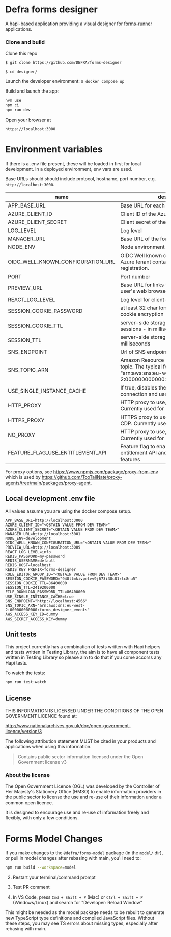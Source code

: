 # Defra forms designer

A hapi-based application providing a visual designer for [forms-runner](https://github.com/DEFRA/forms-runner) applications.

### Clone and build

Clone this repo

`$ git clone https://github.com/DEFRA/forms-designer`

`$ cd designer/`

Launch the developer environment: `$ docker compose up`

Build and launch the app:

```sh
nvm use
npm ci
npm run dev
```

Open your browser at

`https://localhost:3000`

# Environment variables

If there is a .env file present, these will be loaded in first for local development. In a deployed environment, env vars are used.

Base URLs should should include protocol, hostname, port number, e.g. `http://localhost:3000`.

| name                              | description                                                                                                               | required | default | valid                       |
| --------------------------------- | ------------------------------------------------------------------------------------------------------------------------- | :------- | ------- | :-------------------------- |
| APP_BASE_URL                      | Base URL for each request.                                                                                                | yes      |         |                             |
| AZURE_CLIENT_ID                   | Client ID of the Azure app registration.                                                                                  | yes      |         |                             |
| AZURE_CLIENT_SECRET               | Client secret of the Azure app registration.                                                                              | yes      |         |                             |
| LOG_LEVEL                         | Log level                                                                                                                 | yes      | info    | trace,debug,info,error      |
| MANAGER_URL                       | Base URL of the forms-manager API.                                                                                        | yes      |         |                             |
| NODE_ENV                          | Node environment                                                                                                          | yes      |         | development,test,production |
| OIDC_WELL_KNOWN_CONFIGURATION_URL | OIDC Well known configuration URL for the Azure tenant containing the app registration.                                   | yes      |         |                             |
| PORT                              | Port number                                                                                                               | yes      | 3000    |                             |
| PREVIEW_URL                       | Base URL for links to preview forms in user's web browser (forms-runner).                                                 | yes      |         |                             |
| REACT_LOG_LEVEL                   | Log level for client-side designer logging                                                                                | yes      | debug   | trace,debug,info,warn,error |
| SESSION_COOKIE_PASSWORD           | at least 32 char long string for session cookie encryption                                                                | yes      |         |                             |
| SESSION_COOKIE_TTL                | server-side storage expiration time for sessions - in milliseconds                                                        | yes      |         |                             |
| SESSION_TTL                       | server-side storage expiration time - in milliseconds                                                                     | yes      |         |                             |
| SNS_ENDPOINT                      | Url of SNS endpoint                                                                                                       | yes      |         |                             |
| SNS_TOPIC_ARN                     | Amazon Resource Name (ARN) of SNS topic. The typical format is "arn:aws:sns:eu-west-2:000000000000:forms_designer_events" | yes      |         |                             |
| USE_SINGLE_INSTANCE_CACHE         | If true, disables the redis cluster connection and uses a single node.                                                    | yes      |         |                             |
| HTTP_PROXY                        | HTTP proxy to use, e.g. the one from CDP. Currently used for Hapi Wreck.                                                  | no       |         |                             |
| HTTPS_PROXY                       | HTTPS proxy to use, e.g. the one from CDP. Currently used for Hapi Wreck.                                                 | no       |         |                             |
| NO_PROXY                          | HTTP proxy to use, e.g. the one from CDP. Currently used for Hapi Wreck.                                                  | no       |         |                             |
| FEATURE_FLAG_USE_ENTITLEMENT_API  | Feature flag to enable fetching roles from entitlement API and user management features                                   | no       | false   | true,false                  |

For proxy options, see https://www.npmjs.com/package/proxy-from-env which is used by https://github.com/TooTallNate/proxy-agents/tree/main/packages/proxy-agent.

## Local development .env file

All values assume you are using the docker compose setup.

```
APP_BASE_URL=http://localhost:3000
AZURE_CLIENT_ID="<OBTAIN VALUE FROM DEV TEAM>"
AZURE_CLIENT_SECRET="<OBTAIN VALUE FROM DEV TEAM>"
MANAGER_URL=http://localhost:3001
NODE_ENV=development
OIDC_WELL_KNOWN_CONFIGURATION_URL="<OBTAIN VALUE FROM DEV TEAM>"
PREVIEW_URL=http://localhost:3009
REACT_LOG_LEVEL=info
REDIS_PASSWORD=my-password
REDIS_USERNAME=default
REDIS_HOST=localhost
REDIS_KEY_PREFIX=forms-designer
ROLE_EDITOR_GROUP_ID="<OBTAIN VALUE FROM DEV TEAM>"
SESSION_COOKIE_PASSWORD="948ltmkivpetvv9j673i38c81rlc8nu5"
SESSION_COOKIE_TTL=86400000
SESSION_TTL=2419200000
FILE_DOWNLOAD_PASSWORD_TTL=86400000
USE_SINGLE_INSTANCE_CACHE=true
SNS_ENDPOINT="http://localhost:4566"
SNS_TOPIC_ARN="arn:aws:sns:eu-west-2:000000000000:forms_designer_events"
AWS_ACCESS_KEY_ID=dummy
AWS_SECRET_ACCESS_KEY=dummy
```

## Unit tests

This project currently has a combination of tests written with Hapi helpers and tests written in Testing Library, the aim is to have all component tests written in Testing Library so please aim to do that if you come accorss any Hapi tests.

To watch the tests:

```sh
npm run test:watch
```

## License

THIS INFORMATION IS LICENSED UNDER THE CONDITIONS OF THE OPEN GOVERNMENT LICENCE found at:

http://www.nationalarchives.gov.uk/doc/open-government-licence/version/3

The following attribution statement MUST be cited in your products and applications when using this information.

> Contains public sector information licensed under the Open Government license v3

### About the license

The Open Government Licence (OGL) was developed by the Controller of Her Majesty's Stationery Office (HMSO) to enable information providers in the public sector to license the use and re-use of their information under a common open licence.

It is designed to encourage use and re-use of information freely and flexibly, with only a few conditions.

# Forms Model Changes

If you make changes to the `@defra/forms-model` package (in the `model/` dir), or pull in model changes after rebasing with main, you'll need to:

```sh
npm run build --workspace=model
```

2. Restart your terminal/command prompt
3. Test PR comment

4. In VS Code, press `Cmd + Shift + P` (Mac) or `Ctrl + Shift + P` (Windows/Linux) and search for "Developer: Reload Window"

This might be needed as the model package needs to be rebuilt to generate new TypeScript type definitions and compiled JavaScript files. Without these steps, you may see TS errors about missing types, especially after rebasing with main.
